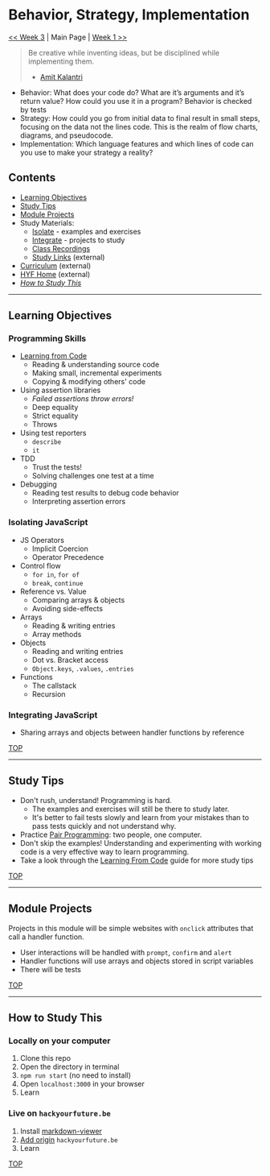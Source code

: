 # Behavior, Strategy, Implementation

[<< Week 3](./week-3/README.md) | Main Page | [Week 1 >>](./week-1/README.md)

> Be creative while inventing ideas, but be disciplined while implementing them.
> - [Amit Kalantri](https://amitkalantri.com/tag/quotes-about-creativity/)

- Behavior: What does your code do? What are it’s arguments and it’s return value? How could you use it in a program? Behavior is checked by tests
- Strategy: How could you go from initial data to final result in small steps, focusing on the data not the lines code. This is the realm of flow charts, diagrams, and pseudocode.
- Implementation: Which language features and which lines of code can you use to make your strategy a reality?


## Contents

- [Learning Objectives](#learning-objectives)
- [Study Tips](#study-tips)
- [Module Projects](#module-projects)
- Study Materials:
  - [Isolate](./isolate/index.html) - examples and exercises
  - [Integrate](./integrate/index.html) - projects to study
  - [Class Recordings](./class-recordings.md)
  - [Study Links](https://study.hackyourfuture.be) (external)
- [Curriculum](https://home.hackyourfuture.be/curriculum) (external)
- [HYF Home](https://home.hackyourfuture.be/) (external)
- _[How to Study This](#how-to-study-this)_

---

## Learning Objectives

### Programming Skills

- [Learning from Code](https://study.hackyourfuture.be/learning/learning-from-code)
  - Reading & understanding source code
  - Making small, incremental experiments
  - Copying & modifying others' code
- Using assertion libraries
  - _Failed assertions throw errors!_
  - Deep equality
  - Strict equality
  - Throws
- Using test reporters
  - `describe`
  - `it`
- TDD
  - Trust the tests!
  - Solving challenges one test at a time
- Debugging
  - Reading test results to debug code behavior
  - Interpreting assertion errors

### Isolating JavaScript

- JS Operators
  - Implicit Coercion
  - Operator Precedence
- Control flow
  - `for in`, `for of`
  - `break`, `continue`
- Reference vs. Value
  - Comparing arrays & objects
  - Avoiding side-effects
- Arrays
  - Reading & writing entries
  - Array methods
- Objects
  - Reading and writing entries
  - Dot vs. Bracket access
  - `Object.keys`, `.values`, `.entries`
- Functions
  - The callstack
  - Recursion

### Integrating JavaScript

- Sharing arrays and objects between handler functions by reference

[TOP](#testing)

---

## Study Tips

- Don't rush, understand!  Programming is hard.
  - The examples and exercises will still be there to study later.
  - It's better to fail tests slowly and learn from your mistakes than to pass tests quickly and not understand why.
- Practice [Pair Programming](https://study.hackyourfuture.be/collaborating/pair-programming): two people, one computer.
- Don't skip the examples!  Understanding and experimenting with working code is a very effective way to learn programming.
- Take a look through the [Learning From Code](https://study.hackyourfuture.be/learning/learning-from-code) guide for more study tips

[TOP](#testing)

---

## Module Projects

Projects in this module will be simple websites with `onclick` attributes that call a handler function.

- User interactions will be handled with `prompt`, `confirm` and `alert`
- Handler functions will use arrays and objects stored in script variables
- There will be tests

[TOP](#testing)

---

## How to Study This

### Locally on your computer

1. Clone this repo
1. Open the directory in terminal
1. `npm run start` (no need to install)
1. Open `localhost:3000` in your browser
1. Learn

### Live on `hackyourfuture.be`

1. Install [markdown-viewer](https://github.com/simov/markdown-viewer)
1. [Add origin](https://github.com/simov/markdown-viewer#advanced-options) `hackyourfuture.be`
1. Learn

[TOP](#testing)
